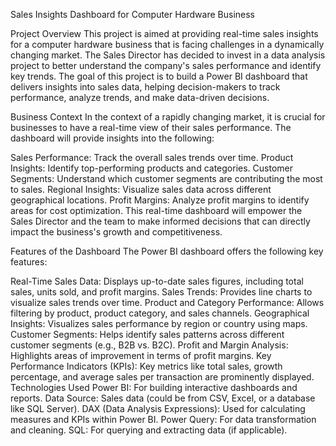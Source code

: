 Sales Insights Dashboard for Computer Hardware Business



Project Overview
This project is aimed at providing real-time sales insights for a computer hardware business that is facing challenges in a dynamically changing market. The Sales Director has decided to invest in a data analysis project to better understand the company's sales performance and identify key trends. The goal of this project is to build a Power BI dashboard that delivers insights into sales data, helping decision-makers to track performance, analyze trends, and make data-driven decisions.

Business Context
In the context of a rapidly changing market, it is crucial for businesses to have a real-time view of their sales performance. The dashboard will provide insights into the following:

Sales Performance: Track the overall sales trends over time.
Product Insights: Identify top-performing products and categories.
Customer Segments: Understand which customer segments are contributing the most to sales.
Regional Insights: Visualize sales data across different geographical locations.
Profit Margins: Analyze profit margins to identify areas for cost optimization.
This real-time dashboard will empower the Sales Director and the team to make informed decisions that can directly impact the business's growth and competitiveness.

Features of the Dashboard
The Power BI dashboard offers the following key features:

Real-Time Sales Data: Displays up-to-date sales figures, including total sales, units sold, and profit margins.
Sales Trends: Provides line charts to visualize sales trends over time.
Product and Category Performance: Allows filtering by product, product category, and sales channels.
Geographical Insights: Visualizes sales performance by region or country using maps.
Customer Segments: Helps identify sales patterns across different customer segments (e.g., B2B vs. B2C).
Profit and Margin Analysis: Highlights areas of improvement in terms of profit margins.
Key Performance Indicators (KPIs): Key metrics like total sales, growth percentage, and average sales per transaction are prominently displayed.
Technologies Used
Power BI: For building interactive dashboards and reports.
Data Source: Sales data (could be from CSV, Excel, or a database like SQL Server).
DAX (Data Analysis Expressions): Used for calculating measures and KPIs within Power BI.
Power Query: For data transformation and cleaning.
SQL: For querying and extracting data (if applicable).

